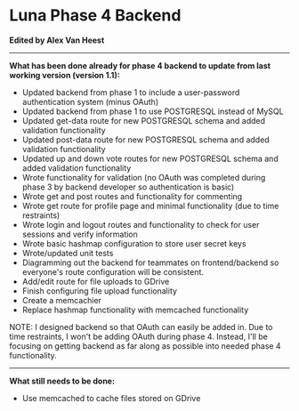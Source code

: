 # Luna Phase 4 Backend

**Edited by Alex Van Heest**

****

**What has been done already for phase 4 backend to update from last working version (version 1.1):**

* Updated backend from phase 1 to include a user-password authentication system (minus OAuth)
* Updated backend from phase 1 to use POSTGRESQL instead of MySQL
* Updated get-data route for new POSTGRESQL schema and added validation functionality
* Updated post-data route for new POSTGRESQL schema and added validation functionality
* Updated up and down vote routes for new POSTGRESQL schema and added validation functionality
* Wrote functionality for validation (no OAuth was completed during phase 3 by backend developer so authentication is basic)
* Wrote get and post routes and functionality for commenting
* Wrote get route for profile page and minimal functionality (due to time restraints)
* Wrote login and logout routes and functionality to check for user sessions and verify information
* Wrote basic hashmap configuration to store user secret keys
* Wrote/updated unit tests
* Diagramming out the backend for teammates on frontend/backend so everyone's route configuration will be consistent.
* Add/edit route for file uploads to GDrive
* Finish configuring file upload functionality
* Create a memcachier
* Replace hashmap functionality with memcached functionality

NOTE: I designed backend so that OAuth can easily be added in. Due to time restraints, I won't be adding OAuth during phase 4. Instead, I'll be focusing on getting backend as far along as possible into needed phase 4 functionality.

****

**What still needs to be done:**

* Use memcached to cache files stored on GDrive
